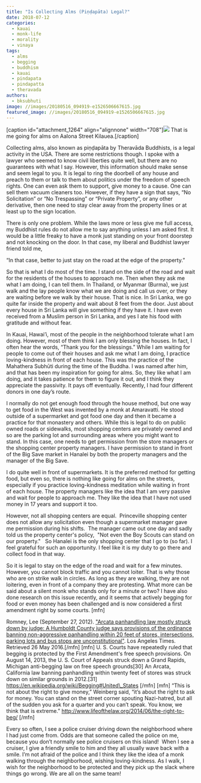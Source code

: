 ```yaml
---
title: "Is Collecting Alms (Piṇḍapāta) Legal?"
date: 2018-07-12
categories: 
  - kauai
  - monk-life
  - morality
  - vinaya
tags: 
  - alms
  - begging
  - buddhism
  - kauai
  - pindapata
  - pindapatta
  - theravada
authors: 
  - bksubhuti
image: //images/20180516_094919-e1526506667615.jpg
featured_image: //images/20180516_094919-e1526506667615.jpg
---
```


\[caption id="attachment\_1264" align="alignnone" width="708"\][![](/images/20180516_094919-e1526506667615-768x1024.jpg)](https://subhuti.withmetta.net/wp-content/uploads/2018/05/20180516_094919-e1526506667615.jpg) That is me going for alms on Aalona Street Kilauea.\[/caption\]

Collecting alms, also known as piṇḍapāta by Theravāda Buddhists, is a legal activity in the USA. There are some restrictions though. I spoke with a lawyer who seemed to know civil liberties quite well, but there are no guarantees with what I say. However, this information should make sense and seem legal to you. It is legal to ring the doorbell of any house and preach to them or talk to them about politics under the freedom of speech rights. One can even ask them to support, give money to a cause. One can sell them vacuum cleaners too. However, if they have a sign that says, “No Solicitation” or “No Trespassing” or “Private Property”, or any other derivative, then one need to stay clear away from the property lines or at least up to the sign location.

There is only one problem. While the laws more or less give me full access, my Buddhist rules do not allow me to say anything unless I am asked first. It would be a little freaky to have a monk just standing on your front doorstep and not knocking on the door. In that case, my liberal and Buddhist lawyer friend told me,

“In that case, better to just stay on the road at the edge of the property.”

So that is what I do most of the time. I stand on the side of the road and wait for the residents of the houses to approach me. Then when they ask me what I am doing, I can tell them. In Thailand, or Myanmar (Burma), we just walk and the lay people know what we are doing and call us over, or they are waiting before we walk by their house. That is nice. In Sri Lanka, we go quite far inside the property and wait about 8 feet from the door. Just about every house in Sri Lanka will give something if they have it. I have even received from a Muslim person in Sri Lanka, and yes I ate his food with gratitude and without fear.

In Kauai, Hawai’i, most of the people in the neighborhood tolerate what I am doing. However, most of them think I am only blessing the houses. In fact, I often hear the words, “Thank you for the blessings.” While I am waiting for people to come out of their houses and ask me what I am doing, I practice loving-kindness in front of each house. This was the practice of the Mahathera Subhūti during the time of the Buddha. I was named after him, and that has been my inspiration for going for alms. So, they like what I am doing, and it takes patience for them to figure it out, and I think they appreciate the passivity. It pays off eventually. Recently, I had four different donors in one day’s route.

I normally do not get enough food through the house method, but one way to get food in the West was invented by a monk at Amaravatti. He stood outside of a supermarket and got food one day and then it became a practice for that monastery and others. While this is legal to do on public owned roads or sidewalks, most shopping centers are privately owned and so are the parking lot and surrounding areas where you might want to stand. In this case, one needs to get permission from the store managers or the shopping center property managers. I have permission to stand in front of the Big Save market in Hanalei by both the property managers and the manager of the Big Save.

I do quite well in front of supermarkets. It is the preferred method for getting food, but even so, there is nothing like going for alms on the streets, especially if you practice loving-kindness meditation while waiting in front of each house. The property managers like the idea that I am very passive and wait for people to approach me. They like the idea that I have not used money in 17 years and support it too.

However, not all shopping centers are equal.  Princeville shopping center does not allow any solicitation even though a supermarket manager gave me permission during his shifts.  The manager came out one day and sadly told us the property center's policy,  "Not even the Boy Scouts can stand on our property."   So Hanalei is the only shopping center that I go to (so far). I feel grateful for such an opportunity. I feel like it is my duty to go there and collect food in that way.

So it is legal to stay on the edge of the road and wait for a few minutes. However, you cannot block traffic and you cannot loiter. That is why those who are on strike walk in circles. As long as they are walking, they are not loitering, even in front of a company they are protesting. What more can be said about a silent monk who stands only for a minute or two? I have also done research on this issue recently, and it seems that actively begging for food or even money has been challenged and is now considered a first amendment right by some courts. \[mfn\]

Romney, Lee (September 27, 2012). ["Arcata panhandling law mostly struck down by judge: A Humboldt County judge says provisions of the ordinance banning non-aggressive panhandling within 20 feet of stores, intersections, parking lots and bus stops are unconstitutional"](http://articles.latimes.com/2012/sep/27/local/la-me-arcata-panhandling-20120927). Los Angeles Times. Retrieved 26 May 2016.\[/mfn\] \[mfn\] U. S. Courts have repeatedly ruled that begging is protected by the First Amendment's free speech provisions. On August 14, 2013, the U. S. Court of Appeals struck down a Grand Rapids, Michigan anti-begging law on free speech grounds\[30\] An Arcata, California law banning panhandling within twenty feet of stores was struck down on similar grounds in 2012.\[31\] https://en.wikipedia.org/wiki/Begging#United\_States \[/mfn\] \[mfn\] “This is not about the right to give money,” Weinberg said, “it’s about the right to ask for money. You can stand on the street corner spouting Nazi-hatred, but all of the sudden you ask for a quarter and you can’t speak. You know, we think that is extreme.” http://www.lifeofthelaw.org/2014/06/the-right-to-beg/ \[/mfn\]

Every so often, I see a police cruiser driving down the neighborhood where I had just come from. Odds are that someone called the police on me, because you don’t normally see police cruisers on this island!  When I see a cruiser, I give a friendly smile to him and they all usually wave back with a smile. I’m not afraid of the police and I think they like the idea of a monk walking through the neighborhood, wishing loving-kindness. As I walk, I wish for the neighborhood to be protected and they pick up the slack where things go wrong. We are all on the same team!